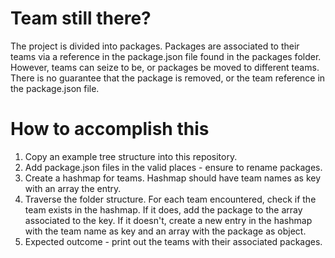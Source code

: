 # Team still there?
The project is divided into packages. Packages are associated to their teams via a reference in the package.json file found in the packages folder. However, teams can seize to be, or packages be moved to different teams. There is no guarantee that the package is removed, or the team reference in the package.json file.  


# How to accomplish this
1. Copy an example tree structure into this repository. 
2. Add package.json files in the valid places - ensure to rename packages. 
3. Create a hashmap for teams. Hashmap should have team names as key with an array the entry. 
4. Traverse the folder structure. For each team encountered, check if the team exists in the hashmap. If it does, add the package to the array associated to the key. If it doesn't, create a new entry in the hashmap with the team name as key and an array with the package as object. 
5. Expected outcome - print out the teams with their associated packages.